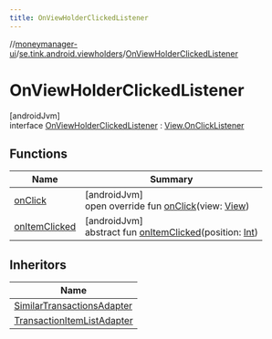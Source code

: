 ```yaml
---
title: OnViewHolderClickedListener
---
```

//[moneymanager-ui](../../../index.html)/[se.tink.android.viewholders](../index.html)/[OnViewHolderClickedListener](index.html)



# OnViewHolderClickedListener



[androidJvm]\
interface [OnViewHolderClickedListener](index.html) : [View.OnClickListener](https://developer.android.com/reference/kotlin/android/view/View.OnClickListener.html)



## Functions


| Name | Summary |
|---|---|
| [onClick](on-click.html) | [androidJvm]<br>open override fun [onClick](on-click.html)(view: [View](https://developer.android.com/reference/kotlin/android/view/View.html)) |
| [onItemClicked](on-item-clicked.html) | [androidJvm]<br>abstract fun [onItemClicked](on-item-clicked.html)(position: [Int](https://kotlinlang.org/api/latest/jvm/stdlib/kotlin/-int/index.html)) |


## Inheritors


| Name |
|---|
| [SimilarTransactionsAdapter](../../se.tink.commons.transactions/-similar-transactions-adapter/index.html) |
| [TransactionItemListAdapter](../../se.tink.commons.transactions/-transaction-item-list-adapter/index.html) |

